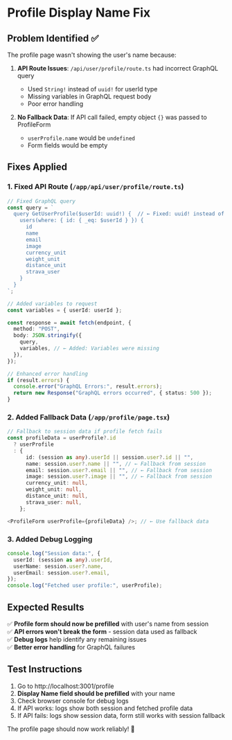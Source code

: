 # Profile Display Name Fix

## Problem Identified ✅

The profile page wasn't showing the user's name because:

1. **API Route Issues**: `/api/user/profile/route.ts` had incorrect GraphQL query

   - Used `String!` instead of `uuid!` for userId type
   - Missing variables in GraphQL request body
   - Poor error handling

2. **No Fallback Data**: If API call failed, empty object `{}` was passed to ProfileForm
   - `userProfile.name` would be `undefined`
   - Form fields would be empty

## Fixes Applied

### 1. Fixed API Route (`/app/api/user/profile/route.ts`)

```typescript
// Fixed GraphQL query
const query = `
  query GetUserProfile($userId: uuid!) {  // ← Fixed: uuid! instead of String!
    users(where: { id: { _eq: $userId } }) {
      id
      name
      email
      image
      currency_unit
      weight_unit  
      distance_unit
      strava_user
    }
  }
`;

// Added variables to request
const variables = { userId: userId };

const response = await fetch(endpoint, {
  method: "POST",
  body: JSON.stringify({
    query,
    variables, // ← Added: Variables were missing
  }),
});

// Enhanced error handling
if (result.errors) {
  console.error("GraphQL Errors:", result.errors);
  return new Response("GraphQL errors occurred", { status: 500 });
}
```

### 2. Added Fallback Data (`/app/profile/page.tsx`)

```typescript
// Fallback to session data if profile fetch fails
const profileData = userProfile?.id
  ? userProfile
  : {
      id: (session as any).userId || session.user?.id || "",
      name: session.user?.name || "", // ← Fallback from session
      email: session.user?.email || "", // ← Fallback from session
      image: session.user?.image || "", // ← Fallback from session
      currency_unit: null,
      weight_unit: null,
      distance_unit: null,
      strava_user: null,
    };

<ProfileForm userProfile={profileData} />; // ← Use fallback data
```

### 3. Added Debug Logging

```typescript
console.log("Session data:", {
  userId: (session as any).userId,
  userName: session.user?.name,
  userEmail: session.user?.email,
});
console.log("Fetched user profile:", userProfile);
```

## Expected Results

✅ **Profile form should now be prefilled** with user's name from session  
✅ **API errors won't break the form** - session data used as fallback  
✅ **Debug logs** help identify any remaining issues  
✅ **Better error handling** for GraphQL failures

## Test Instructions

1. Go to http://localhost:3001/profile
2. **Display Name field should be prefilled** with your name
3. Check browser console for debug logs
4. If API works: logs show both session and fetched profile data
5. If API fails: logs show session data, form still works with session fallback

The profile page should now work reliably! 🎉
